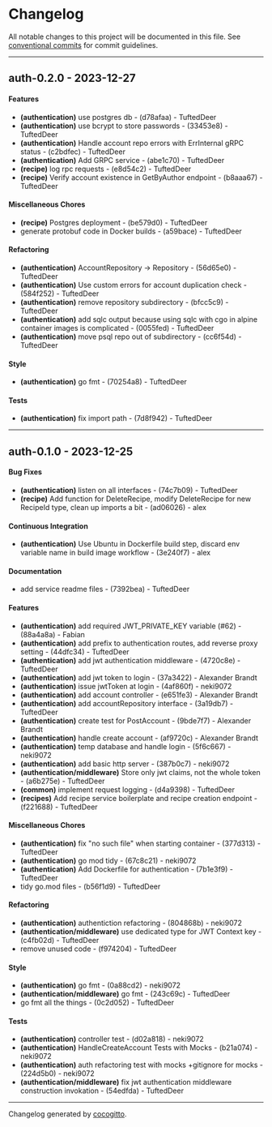 # Changelog
All notable changes to this project will be documented in this file. See [conventional commits](https://www.conventionalcommits.org/) for commit guidelines.

- - -
## auth-0.2.0 - 2023-12-27
#### Features
- **(authentication)** use postgres db - (d78afaa) - TuftedDeer
- **(authentication)** use bcrypt to store passwords - (33453e8) - TuftedDeer
- **(authentication)** Handle account repo errors with ErrInternal gRPC status - (c2bdfec) - TuftedDeer
- **(authentication)** Add GRPC service - (abe1c70) - TuftedDeer
- **(recipe)** log rpc requests - (e8d54c2) - TuftedDeer
- **(recipe)** Verify account existence in GetByAuthor endpoint - (b8aaa67) - TuftedDeer
#### Miscellaneous Chores
- **(recipe)** Postgres deployment - (be579d0) - TuftedDeer
- generate protobuf code in Docker builds - (a59bace) - TuftedDeer
#### Refactoring
- **(authentication)** AccountRepository -> Repository - (56d65e0) - TuftedDeer
- **(authentication)** Use custom errors for account duplication check - (584f252) - TuftedDeer
- **(authentication)** remove repository subdirectory - (bfcc5c9) - TuftedDeer
- **(authentication)** add sqlc output because using sqlc with cgo in alpine container images is complicated - (0055fed) - TuftedDeer
- **(authentication)** move psql repo out of subdirectory - (cc6f54d) - TuftedDeer
#### Style
- **(authentication)** go fmt - (70254a8) - TuftedDeer
#### Tests
- **(authentication)** fix import path - (7d8f942) - TuftedDeer

- - -

## auth-0.1.0 - 2023-12-25
#### Bug Fixes
- **(authentication)** listen on all interfaces - (74c7b09) - TuftedDeer
- **(recipe)** Add function for DeleteRecipe, modify DeleteRecipe for new RecipeId type, clean up imports a bit - (ad06026) - alex
#### Continuous Integration
- **(authentication)** Use Ubuntu in Dockerfile build step, discard env variable name in build image workflow - (3e240f7) - alex
#### Documentation
- add service readme files - (7392bea) - TuftedDeer
#### Features
- **(authentication)** add required JWT_PRIVATE_KEY variable (#62) - (88a4a8a) - Fabian
- **(authentication)** add prefix to authentication routes, add reverse proxy setting - (44dfc34) - TuftedDeer
- **(authentication)** add jwt authentication middleware - (4720c8e) - TuftedDeer
- **(authentication)**  add jwt token to login - (37a3422) - Alexander Brandt
- **(authentication)** issue jwtToken at login - (4af860f) - neki9072
- **(authentication)** add account controller - (e651fe3) - Alexander Brandt
- **(authentication)** add accountRepository interface - (3a19db7) - TuftedDeer
- **(authentication)** create test for PostAccount - (9bde7f7) - Alexander Brandt
- **(authentication)** handle create account - (af9720c) - Alexander Brandt
- **(authentication)** temp database and handle login - (5f6c667) - neki9072
- **(authentication)** add basic http server - (387b0c7) - neki9072
- **(authentication/middleware)** Store only jwt claims, not the whole token - (a6b275e) - TuftedDeer
- **(common)** implement request logging - (d4a9398) - TuftedDeer
- **(recipes)** Add recipe service boilerplate and recipe creation endpoint - (f221688) - TuftedDeer
#### Miscellaneous Chores
- **(authentication)** fix "no such file" when starting container - (377d313) - TuftedDeer
- **(authentication)** go mod tidy - (67c8c21) - neki9072
- **(authentication)** Add Dockerfile for authentication - (7b1e3f9) - TuftedDeer
- tidy go.mod files - (b56f1d9) - TuftedDeer
#### Refactoring
- **(authentication)** authentiction refactoring - (804868b) - neki9072
- **(authentication/middleware)** use dedicated type for JWT Context key - (c4fb02d) - TuftedDeer
- remove unused code - (f974204) - TuftedDeer
#### Style
- **(authentication)** go fmt - (0a88cd2) - neki9072
- **(authentication/middleware)** go fmt - (243c69c) - TuftedDeer
- go fmt all the things - (0c2d052) - TuftedDeer
#### Tests
- **(authentication)** controller test - (d02a818) - neki9072
- **(authentication)** HandleCreateAccount Tests with Mocks - (b21a074) - neki9072
- **(authentication)** auth refactoring test with mocks +gitignore for mocks - (224d5b0) - neki9072
- **(authentication/middleware)** fix jwt authentication middleware construction invokation - (54edfda) - TuftedDeer

- - -

Changelog generated by [cocogitto](https://github.com/cocogitto/cocogitto).